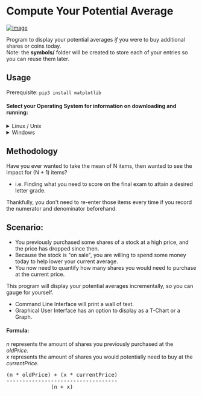 # Compute Your Potential Average #

[![image](https://img.shields.io/badge/python-3.x-blue.svg)](https://www.python.org/downloads/)

Program to display your potential averages *if* you were to buy additional shares or coins today.<br>
Note: the **symbols/** folder will be created to store each of your entries so you can reuse them later.

## Usage ##

Prerequisite: <code>pip3 install matplotlib</code><br>

#### Select your Operating System for information on downloading and running:

<details><summary>Linux / Unix</summary>
  1. Open a Terminal window and paste: <code>git clone https://github.com/Mas9311/stock-average.git</code><br>
  2. <code>cd stock-average/</code><br>
  3. Run the program: <code>python3 run.py</code><br>
  Append the <code>-h</code> | <code>--help</code> argument to view all accepted arguments.<br>
</details>
<details><summary>Windows</summary>
  1. Open a Terminal window. If you don't know how, use the default: [Windows + r] "cmd" [Enter]<br>
  2. Paste: <code>cd Desktop && git clone https://github.com/Mas9311/stock-average.git</code><br>
  <details><summary>If you encounter an error</summary>
    <code>'git' is not recognized as an internal or external command, operable program or batch file.</code><br>
    Means that you either:<br>
    <h4>Have not downloaded git yet</h4>
     - Download git by visiting https://git-scm.com/download/win<br>
     - Install the executable. If you don't know, use the default value.<br>
     - For the terminal emulator (MinTTY | cmd), I recommend "Use Windows' default console window".<br>
    <h4>You need to set the PATH variable. This guide will help you:</h4>
    https://stackoverflow.com/a/4493004/10344943 <br>
  </details>
  3. <code>cd stock-average/</code><br>
  4. Run the program: <code>python.exe run.py</code><br>
  Append the <code>-h</code> | <code>--help</code> argument to view all accepted arguments.<br>
</details>

## Methodology ##

Have you ever wanted to take the mean of N items, then wanted to see the impact for (N + 1) items?<br>

 - i.e. Finding what you need to score on the final exam to attain a desired letter grade.
 
Thankfully, you don't need to re-enter those items every time if you record the numerator and denominator beforehand.<br>


## Scenario:

 - You previously purchased some shares of a stock at a high price, and the price has dropped since then.
 - Because the stock is "on sale", you are willing to spend some money today to help lower your current average.
 - You now need to quantify how many shares you would need to purchase at the current price.

This program will display your potential averages incrementally, so you can gauge for yourself.<br>

 - Command Line Interface will print a wall of text.
 - Graphical User Interface has an option to display as a T-Chart or a Graph.

#### Formula: ####


*n* represents the amount of shares you previously purchased at the *oldPrice*.<br>
*x* represents the amount of shares you would potentially need to buy at the *currentPrice*.

<pre>(n * oldPrice) + (x * currentPrice)
-----------------------------------
              (n + x)</pre>
